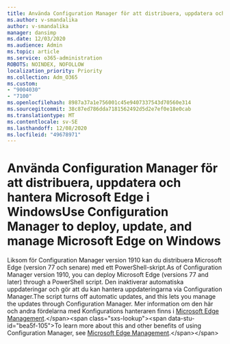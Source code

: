 ```yaml
---
title: Använda Configuration Manager för att distribuera, uppdatera och hantera Microsoft Edge i Windows
ms.author: v-smandalika
author: v-smandalika
manager: dansimp
ms.date: 12/03/2020
ms.audience: Admin
ms.topic: article
ms.service: o365-administration
ROBOTS: NOINDEX, NOFOLLOW
localization_priority: Priority
ms.collection: Adm_O365
ms.custom:
- "9004030"
- "7100"
ms.openlocfilehash: 8987a37a1e756001c45e9407337543d70560e314
ms.sourcegitcommit: 38c87ed786dda7181562492d5d2e7ef0e18e0cab
ms.translationtype: MT
ms.contentlocale: sv-SE
ms.lasthandoff: 12/08/2020
ms.locfileid: "49678971"
---
```

# <a name="use-configuration-manager-to-deploy-update-and-manage-microsoft-edge-on-windows"></a><span data-ttu-id="bea5f-102">Använda Configuration Manager för att distribuera, uppdatera och hantera Microsoft Edge i Windows</span><span class="sxs-lookup"><span data-stu-id="bea5f-102">Use Configuration Manager to deploy, update, and manage Microsoft Edge on Windows</span></span>

<span data-ttu-id="bea5f-103">Liksom för Configuration Manager version 1910 kan du distribuera Microsoft Edge (version 77 och senare) med ett PowerShell-skript.</span><span class="sxs-lookup"><span data-stu-id="bea5f-103">As of Configuration Manager version 1910, you can deploy Microsoft Edge (versions 77 and later) through a PowerShell script.</span></span> <span data-ttu-id="bea5f-104">Den inaktiverar automatiska uppdateringar och gör att du kan hantera uppdateringarna via Configuration Manager.</span><span class="sxs-lookup"><span data-stu-id="bea5f-104">The script turns off automatic updates, and this lets you manage the updates through Configuration Manager.</span></span> <span data-ttu-id="bea5f-105">Mer information om den här och andra fördelarna med Konfigurations hanteraren finns i [Microsoft Edge Management](https://docs.microsoft.com/mem/configmgr/apps/deploy-use/deploy-edge?).</span><span class="sxs-lookup"><span data-stu-id="bea5f-105">To learn more about this and other benefits of using Configuration Manager, see [Microsoft Edge Management](https://docs.microsoft.com/mem/configmgr/apps/deploy-use/deploy-edge?).</span></span>